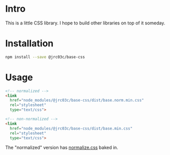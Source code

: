 # Intro

This is a little CSS library. I hope to build other libraries on top of it someday.

# Installation

```bash
npm install --save @jrc03c/base-css
```

# Usage

```html
<!-- normalized -->
<link
  href="node_modules/@jrc03c/base-css/dist/base.norm.min.css"
  rel="stylesheet"
  type="text/css">

<!-- non-normalized -->
<link
  href="node_modules/@jrc03c/base-css/dist/base.min.css"
  rel="stylesheet"
  type="text/css">
```

The "normalized" version has [normalize.css](https://github.com/necolas/normalize.css/) baked in.
